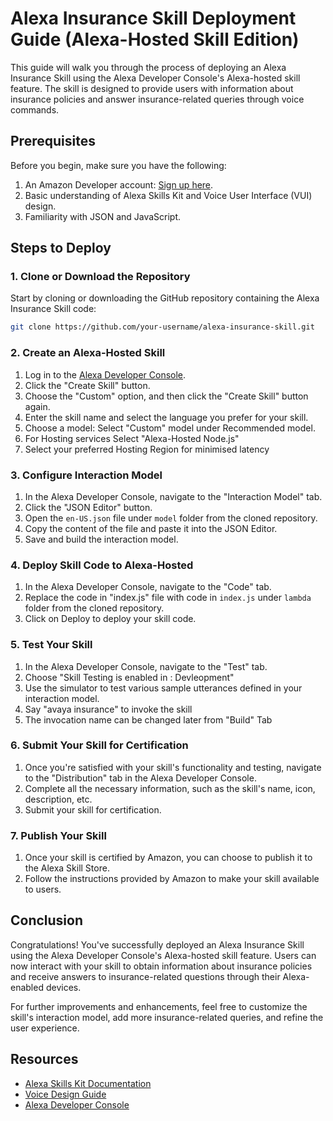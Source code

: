 # Alexa Insurance Skill Deployment Guide (Alexa-Hosted Skill Edition)

This guide will walk you through the process of deploying an Alexa Insurance Skill using the Alexa Developer Console's Alexa-hosted skill feature. The skill is designed to provide users with information about insurance policies and answer insurance-related queries through voice commands.

## Prerequisites

Before you begin, make sure you have the following:

1. An Amazon Developer account: [Sign up here](https://developer.amazon.com/).
2. Basic understanding of Alexa Skills Kit and Voice User Interface (VUI) design.
3. Familiarity with JSON and JavaScript.

## Steps to Deploy

### 1. Clone or Download the Repository

Start by cloning or downloading the GitHub repository containing the Alexa Insurance Skill code:

```bash
git clone https://github.com/your-username/alexa-insurance-skill.git
```

### 2. Create an Alexa-Hosted Skill

1. Log in to the [Alexa Developer Console](https://developer.amazon.com/alexa/console/ask).
2. Click the "Create Skill" button.
3. Choose the "Custom" option, and then click the "Create Skill" button again.
4. Enter the skill name and select the language you prefer for your skill.
5. Choose a model: Select "Custom" model under Recommended model.
6. For Hosting services Select "Alexa-Hosted Node.js"
7. Select your preferred Hosting Region for minimised latency

### 3. Configure Interaction Model

1. In the Alexa Developer Console, navigate to the "Interaction Model" tab.
2. Click the "JSON Editor" button.
3. Open the `en-US.json` file under `model` folder from the cloned repository.
4. Copy the content of the file and paste it into the JSON Editor.
5. Save and build the interaction model.

### 4. Deploy Skill Code to Alexa-Hosted

1. In the Alexa Developer Console, navigate to the "Code" tab.
2. Replace the code in "index.js" file with code in `index.js` under `lambda` folder from the cloned repository.
3. Click on Deploy to deploy your skill code.

### 5. Test Your Skill

1. In the Alexa Developer Console, navigate to the "Test" tab.
2. Choose "Skill Testing is enabled in : Devleopment"
3. Use the simulator to test various sample utterances defined in your interaction model.
4. Say "avaya insurance" to invoke the skill
5. The invocation name can be changed later from "Build" Tab

### 6. Submit Your Skill for Certification

1. Once you're satisfied with your skill's functionality and testing, navigate to the "Distribution" tab in the Alexa Developer Console.
2. Complete all the necessary information, such as the skill's name, icon, description, etc.
3. Submit your skill for certification.

### 7. Publish Your Skill

1. Once your skill is certified by Amazon, you can choose to publish it to the Alexa Skill Store.
2. Follow the instructions provided by Amazon to make your skill available to users.

## Conclusion

Congratulations! You've successfully deployed an Alexa Insurance Skill using the Alexa Developer Console's Alexa-hosted skill feature. Users can now interact with your skill to obtain information about insurance policies and receive answers to insurance-related questions through their Alexa-enabled devices.

For further improvements and enhancements, feel free to customize the skill's interaction model, add more insurance-related queries, and refine the user experience.

## Resources

- [Alexa Skills Kit Documentation](https://developer.amazon.com/en-US/docs/alexa/alexa-skills-kit-sdk-for-nodejs/overview.html)
- [Voice Design Guide](https://developer.amazon.com/en-US/docs/alexa/design/welcome.html)
- [Alexa Developer Console](https://developer.amazon.com/alexa/console/ask)
